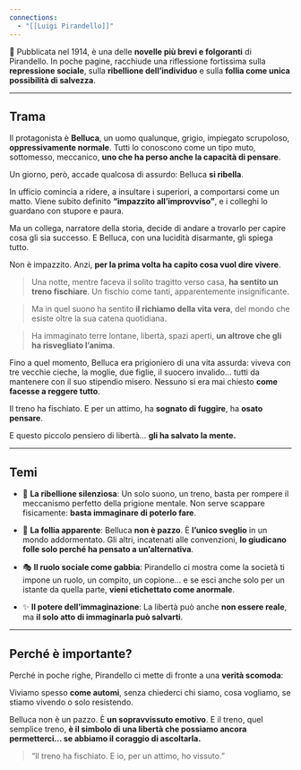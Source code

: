 ```yaml
---
connections:
  - "[[Luigi Pirandello]]"
---
```

📜 Pubblicata nel 1914, è una delle **novelle più brevi e folgoranti** di Pirandello. In poche pagine, racchiude una riflessione fortissima sulla **repressione sociale**, sulla **ribellione dell’individuo** e sulla **follia come unica possibilità di salvezza**.

---

## **Trama**

Il protagonista è **Belluca**, un uomo qualunque, grigio, impiegato scrupoloso, **oppressivamente normale**. Tutti lo conoscono come un tipo muto, sottomesso, meccanico, **uno che ha perso anche la capacità di pensare**.

Un giorno, però, accade qualcosa di assurdo: Belluca **si ribella**.

In ufficio comincia a ridere, a insultare i superiori, a comportarsi come un matto. Viene subito definito **“impazzito all’improvviso”**, e i colleghi lo guardano con stupore e paura.

Ma un collega, narratore della storia, decide di andare a trovarlo per capire cosa gli sia successo. E Belluca, con una lucidità disarmante, gli spiega tutto.

Non è impazzito. Anzi, **per la prima volta ha capito cosa vuol dire vivere**.

> Una notte, mentre faceva il solito tragitto verso casa, **ha sentito un treno fischiare**. Un fischio come tanti, apparentemente insignificante.

> Ma in quel suono ha sentito **il richiamo della vita vera**, del mondo che esiste oltre la sua catena quotidiana.

> Ha immaginato terre lontane, libertà, spazi aperti, **un altrove che gli ha risvegliato l’anima**.

Fino a quel momento, Belluca era prigioniero di una vita assurda: viveva con tre vecchie cieche, la moglie, due figlie, il suocero invalido… tutti da mantenere con il suo stipendio misero. Nessuno si era mai chiesto **come facesse a reggere tutto**.

Il treno ha fischiato. E per un attimo, ha **sognato di fuggire**, ha **osato pensare**.

E questo piccolo pensiero di libertà… **gli ha salvato la mente.**

---

## **Temi**

- 🚂 **La ribellione silenziosa**: Un solo suono, un treno, basta per rompere il meccanismo perfetto della prigione mentale. Non serve scappare fisicamente: **basta immaginare di poterlo fare**.
    
- 🧠 **La follia apparente**: Belluca **non è pazzo**. È **l’unico sveglio** in un mondo addormentato. Gli altri, incatenati alle convenzioni, **lo giudicano folle solo perché ha pensato a un’alternativa**.
    
- 🎭 **Il ruolo sociale come gabbia**: Pirandello ci mostra come la società ti impone un ruolo, un compito, un copione… e se esci anche solo per un istante da quella parte, **vieni etichettato come anormale**.
    
- ✨ **Il potere dell’immaginazione**: La libertà può anche **non essere reale**, ma **il solo atto di immaginarla può salvarti**.

---

## **Perché è importante?**

Perché in poche righe, Pirandello ci mette di fronte a una **verità scomoda**:

Viviamo spesso **come automi**, senza chiederci chi siamo, cosa vogliamo, se stiamo vivendo o solo resistendo.

Belluca non è un pazzo. È **un sopravvissuto emotivo**. E il treno, quel semplice treno, **è il simbolo di una libertà che possiamo ancora permetterci… se abbiamo il coraggio di ascoltarla.**

> “Il treno ha fischiato. E io, per un attimo, ho vissuto.”
